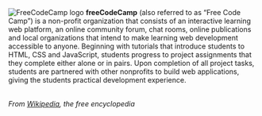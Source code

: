 <img src="https://upload.wikimedia.org/wikipedia/commons/f/fa/FreeCodeCamp_logo.svg" alt="FreeCodeCamp logo">
<strong>freeCodeCamp</strong> (also referred to as “Free Code Camp”) is a non-profit organization that consists of an interactive learning web platform, an online community forum, chat rooms, online publications and local organizations that intend to make learning web development accessible to anyone. Beginning with tutorials that introduce students to HTML, CSS and JavaScript, students progress to project assignments that they complete either alone or in pairs. Upon completion of all project tasks, students are partnered with other nonprofits to build web applications, giving the students practical development experience.</br></br>

<cite>From <a href="https://en.wikipedia.org/wiki/FreeCodeCamp" target="_blank">Wikipedia</a>, the free encyclopedia</cite>
